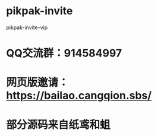 # pikpak-invite
pikpak-invite-vip
# QQ交流群：914584997
# 网页版邀请：https://bailao.cangqion.sbs/
# 部分源码来自纸鸢和蛆
